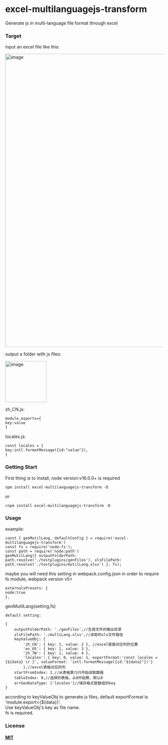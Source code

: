 # excel-multilanguagejs-transform
Generate js in multi-language file format through excel

### Target
input an excel file like this:

<img width="938" alt="image" src="https://user-images.githubusercontent.com/22045431/175257838-4be28afc-38d4-4916-955f-c23805562740.png">

output a folder with js files:  

<img width="132" alt="image" src="https://user-images.githubusercontent.com/22045431/175258674-cbab5db4-6040-4170-8435-a2ce4040c4e8.png">

zh_CN.js:  
```
module.exports={
key:value
}
```
locales.js:  
```
const locales = {
key:intl.formatMessage({id:"value"}),
}
```

### Getting Start
First thing is to install, node version:v16.0.0+ is required
```console
npm install excel-multilanguagejs-transform -D
```
or  
```console
cnpm install excel-multilanguagejs-transform -D
```

### Usage
example:
```
const { genMutilLang, defaultConfig } = require('excel-multilanguagejs-transform')
const fs = require('node:fs');
const path = require('node:path')
genMutilLang({ outputFolderPath: path.resolve('./testplugins/genFiles'), xlsFilePath: path.resolve('./testplugins/mutilLang.xlsx') }, fs);

```
maybe you will need this setting in webpack.config.json in order to require fs module, webpack version v5+
```console
externalsPresets: {
node:true
},
```
genMutilLang(setting,fs)
```
default setting:  

{
	outputFolderPath: './genFiles',//生成文件的输出目录
	xlsFilePath: './multiLang.xlsx',//读取的xls文件路径
	keyValueObj: { 
        'zh_CN': { key: 1, value: 2 }, //excel里面对应列的位置
        'en_US': { key: 1, value: 3 }, 
        'zh_TW': { key: 1, value: 4 }, 
        'locales': { key: 0, value: 1, exportFormat:'const locales = {${data} \r }', valueFormat: 'intl.formatMessage({id:"${data}"})'}
        },//excel表格对应的列
	startFromIndex: 1,//从表格第几行开始读取数据
	tableIndex: 0,//选择的表格，从0开始算，默认0
	arrGenDataType: ['locales']//储存格式是数组的key
}
```
according to keyValueObj to generate js files, default exportFormat is 'module.export={${data}}'.  
Use keyValueObj's key as file name.  
fs is required.


### License

#### [MIT](./LICENSE)


